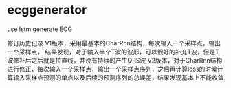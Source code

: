 # ecggenerator
use lstm generate ECG

修订历史记录
V1版本，采用最基本的CharRnn结构，每次输入一个采样点，输出一个采样点， 结果发现，对于输入半个T波的波形，可以很好的补充T波，但是T波修补后之后就是拉直线，并没有持续的产生QRS波
V2版本，对于CharRnn结构进行修正，每次输入一个采样点，输出一个采样点序列，之后再计算loss的时候计算输入采样点预测的单点以及后续的预测序列的总误差，结果发现基本上不能收敛
